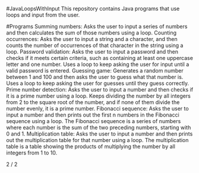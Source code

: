 #JavaLoopsWithInput
This repository contains Java programs that use loops and input from the user.

#Programs
Summing numbers: Asks the user to input a series of numbers and then calculates the sum of those numbers using a loop.
Counting occurrences: Asks the user to input a string and a character, and then counts the number of occurrences of that character in the string using a loop.
Password validation: Asks the user to input a password and then checks if it meets certain criteria, such as containing at least one uppercase letter and one number. Uses a loop to keep asking the user for input until a valid password is entered.
Guessing game: Generates a random number between 1 and 100 and then asks the user to guess what that number is. Uses a loop to keep asking the user for guesses until they guess correctly.
Prime number detection: Asks the user to input a number and then checks if it is a prime number using a loop. Keeps dividing the number by all integers from 2 to the square root of the number, and if none of them divide the number evenly, it is a prime number.
Fibonacci sequence: Asks the user to input a number and then prints out the first n numbers in the Fibonacci sequence using a loop. The Fibonacci sequence is a series of numbers where each number is the sum of the two preceding numbers, starting with 0 and 1.
Multiplication table: Asks the user to input a number and then prints out the multiplication table for that number using a loop. The multiplication table is a table showing the products of multiplying the number by all integers from 1 to 10.

2 / 2





